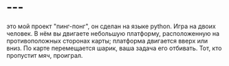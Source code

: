 # ---
это мой проект "пинг-понг", он сделан на языке python. Игра на двоих человек. В нём вы двигаете небольшую платформу, расположенную на противоположных сторонах карты; платформа двигается вверх или вниз. По карте перемещается шарик, ваша задача его отбивать. Тот, кто пропустит мяч, проиграл.
